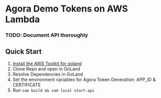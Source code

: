 # Agora Demo Tokens on AWS Lambda

### TODO: Document API thoroughly

## Quick Start
1) [Install the AWS Toolkit for goland](https://docs.aws.amazon.com/toolkit-for-jetbrains/latest/userguide/welcome.html)
2) Clone Repo and open in GoLand
3) Resolve Dependencies in GoLand
4) Set the environment variables for Agora Token Generation: APP_ID & CERTIFICATE
5) Run `sam build && sam local start-api`